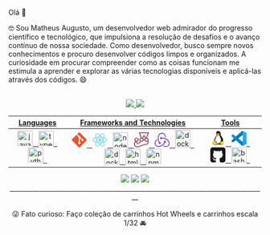 Olá 👋

🤓 Sou Matheus Augusto, um desenvolvedor web admirador do progresso científico e tecnológico, que impulsiona a resolução de desafios e o avanço contínuo de nossa sociedade. Como desenvolvedor, busco sempre novos conhecimentos e procuro desenvolver códigos limpos e organizados. A curiosidade em procurar compreender como as coisas funcionam me estimula a aprender e explorar as várias tecnologias disponíveis e aplicá-las através dos códigos. 😄
<br>
<br>

<!-- GITHUB STATUS -->
<div id='lojc' align="center">
  <a href="https://github.com/MatheusAugustoBorges?tab=repositories">
 <img height="175em" src="https://github-readme-stats.vercel.app/api?username=MatheusAugustoBorges&show_icons=true&theme=chartreuse-dark&include_all_commits=true"/>
  <img height="175em" src="https://github-readme-stats.vercel.app/api/top-langs/?username=MatheusAugustoBorges&layout=compact&theme=chartreuse-dark"/> 
</div>


<!-- TECNOLOGIAS E FERRAMENTAS -->
<div id='lojc' align="center">
<p align="center">
  <table>
    <thead>
      <tr>
        <th>Languages</th>
        <th>Frameworks and Technologies</th>
        <th>Tools</th>
      </tr>
    </thead>
    <tbody>
      <tr>
        <td align="center">
          <img title="javascript" src="https://user-images.githubusercontent.com/25181517/117447155-6a868a00-af3d-11eb-9cfe-245df15c9f3f.png" width="30" height="30"/>&nbsp;&nbsp;
          <img title="typescript" src="https://user-images.githubusercontent.com/25181517/183890598-19a0ac2d-e88a-4005-a8df-1ee36782fde1.png" width="30" height="30"/>&nbsp;&nbsp;
          <img title="python" src="https://seeklogo.com/images/P/python-logo-A32636CAA3-seeklogo.com.png" width="30" height="30"/>&nbsp;&nbsp;
        </td>
        <td align="center">
          <img title="git" src="https://github.com/devicons/devicon/blob/master/icons/git/git-original.svg" width="30" height="30"/>&nbsp;&nbsp;
          <img title="react" src="https://github.com/devicons/devicon/blob/1119b9f84c0290e0f0b38982099a2bd027a48bf1/icons/react/react-original.svg" width="30" height="30"/>&nbsp;&nbsp;
          <img title="nodejs" src="https://cdn.jsdelivr.net/gh/devicons/devicon/icons/nodejs/nodejs-plain.svg" width="30" height="30"/>&nbsp;&nbsp;
          <img title="jest" src="https://github.com/devicons/devicon/blob/master/icons/jest/jest-plain.svg" width="30" height="30"/>&nbsp;&nbsp;
          <img title="redux" src="https://github.com/devicons/devicon/blob/1119b9f84c0290e0f0b38982099a2bd027a48bf1/icons/redux/redux-original.svg" width="30" height="30"/>&nbsp;&nbsp;
          <img title="docker" src="https://img.icons8.com/color/344/docker.png" width="30" height="35"/>&nbsp;&nbsp;
          <img title="docker compose" src="https://www.seekpng.com/png/full/525-5256723_docker-compose-logo.png" width="30" height="30"/>&nbsp;&nbsp;
          <img title="html" src="https://hotmart.s3.amazonaws.com/product_pictures/4e16e7cd-a632-41f0-9c6e-779493bd62e9/HTML5_logo_and_wordmarksvg.png" width="30" height="30"/>&nbsp;&nbsp;
          <img title="npm" src="https://pipedream.com/s.v0/app_XywhLL/logo/orig" width="30" height="30"/>
        </td>
        <td align="center">
          <img title="linux" src="https://github.com/devicons/devicon/blob/master/icons/linux/linux-original.svg" width="30" height="30"/>&nbsp;&nbsp;
          <img title="vscode" src="https://github.com/devicons/devicon/blob/master/icons/vscode/vscode-original.svg" width="30" height="30"/>&nbsp;&nbsp;
          <img title="github" src="https://github.com/albertoflorence/albertoflorence/blob/main/images/github.svg" width="30" height="30"/>&nbsp;&nbsp;
          <img title="bash" src="https://img.icons8.com/color/344/bash.png" width="30" height="30"/>&nbsp;&nbsp;
        </td>
      </tr>
     </tbody>
  </table>
 
<!-- REDES SOCIAIS -->
<div> 
  <a href="https://www.instagram.com/matheus.a.s.b/" target="_blank"><img src="https://img.shields.io/badge/-Instagram-%23E4405F?style=for-the-badge&logo=instagram&logoColor=white" target="_blank"></a>
  <a href="https://www.linkedin.com/in/matheusasborges/" target="_blank"><img src="https://img.shields.io/badge/-LinkedIn-%230077B5?style=for-the-badge&logo=linkedin&logoColor=white" target="_blank"></a> 
 	<a href = "mailto:matheus.a.s.borges@gmail.com"><img src="https://img.shields.io/badge/-Gmail-%23333?style=for-the-badge&logo=gmail&logoColor=white" target="_blank"></a>
  
</div>
________________________________________________________________________________
<br>
<br>
😜 Fato curioso: Faço coleção de carrinhos Hot Wheels e carrinhos escala 1/32 🚘 
<br>

 <!----------------------------------------------------------->
 
<!--
**MatheusAugustoBorges/MatheusAugustoBorges** is a ✨ _special_ ✨ repository because its `README.md` (this file) appears on your GitHub profile.

Here are some ideas to get you started:

- 🔭 I’m currently working on ...
- 🌱 I’m currently learning ...
- 👯 I’m looking to collaborate on ...
- 🤔 I’m looking for help with ...
- 💬 Ask me about ...
- 📫 How to reach me: ...
- 😄 Pronouns: ...
- ⚡ Fun fact: ...
-->
